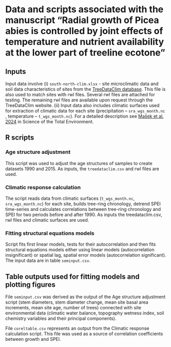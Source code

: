 # Data and scripts associated with the manuscript “Radial growth of Picea abies is controlled by joint effects of temperature and nutrient availability at the lower part of treeline ecotone”

## Inputs
Input data involve (i) `south-north-clim.xlsx` - site microclimatic data and soil data characteristics of sites from the [TreeDataClim database](www.treedataclim.cz/en). This file is also used to match sites with rwl files. Several rwl files are attached for testing. The remaining rwl files are available upon request through the TreeDataClim website. (ii) Input data also includes climatic surfaces used for extraction of climatic data for each site (precipitation – `sra_wgs_month.nc` , temperature – `t_wgs_month.nc`). For a detailed description see [Mašek et al. 2024](https://linkinghub.elsevier.com/retrieve/pii/S0048969723069024) in Science of the Total Environment.
## R scripts
### Age structure adjustment
This script was used to adjust the age structures of samples to create datasets 1990 and 2015. As inputs, the `treedataclim.csv` and rwl files are used.
### Climatic response calculation
The script reads data from climatic surfaces (`t_wgs_month.nc`, `sra_wgs_month.nc`) for each site, builds tree-ring chronology, detrend SPEI time-series and calculates correlations between tree-ring chronology and SPEI for two periods before and after 1990. As inputs the treedataclim.csv, rwl files and climatic surfaces are used.
### Fitting structural equations models
Script fits first linear models, tests for their autocorrelation and then fits structural equations models either using linear models (autocorrelation insignificant) or spatial lag, spatial error models (autocorrelation significant). The input data are in table `seminput.csv`. 
## Table outputs used for fitting models and plotting figures
File `seminput.csv` was derived as the output of the Age structure adjustment script (stem diameters, stem diameter change, mean site basal area increments, mean site age, number of trees) connected with site environmental data (climatic water balance, topography wetness index, soil chemistry variables and their principal components).

File `coreltable.csv` represents an output from the Climatic response calculation script. This file was used as a source of correlation coefficients between growth and SPEI.
